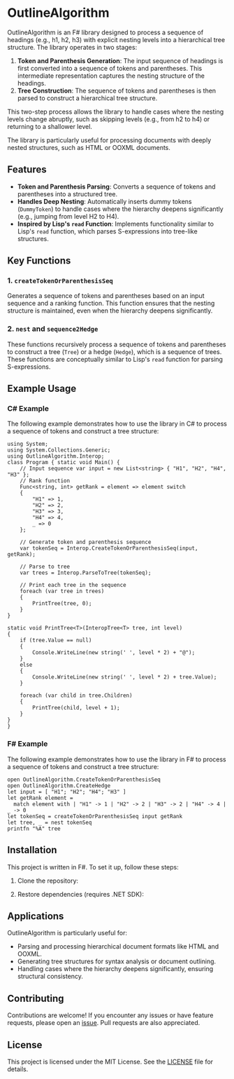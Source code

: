 # OutlineAlgorithm

OutlineAlgorithm is an F# library designed to process a sequence of headings (e.g., h1, h2, h3) with explicit nesting levels into a hierarchical tree structure. The library operates in two stages:

1. **Token and Parenthesis Generation**: The input sequence of headings is first converted into a sequence of tokens and parentheses. This intermediate representation captures the nesting structure of the headings.
2. **Tree Construction**: The sequence of tokens and parentheses is then parsed to construct a hierarchical tree structure.

This two-step process allows the library to handle cases where the nesting levels change abruptly, such as skipping levels (e.g., from h2 to h4) or returning to a shallower level.

The library is particularly useful for processing documents with deeply nested structures, such as HTML or OOXML documents.

## Features

- **Token and Parenthesis Parsing**: Converts a sequence of tokens and parentheses into a structured tree.
- **Handles Deep Nesting**: Automatically inserts dummy tokens (`DummyToken`) to handle cases where the hierarchy deepens significantly (e.g., jumping from level H2 to H4).
- **Inspired by Lisp's `read` Function**: Implements functionality similar to Lisp's `read` function, which parses S-expressions into tree-like structures.

## Key Functions

### 1. `createTokenOrParenthesisSeq`
Generates a sequence of tokens and parentheses based on an input sequence and a ranking function. This function ensures that the nesting structure is maintained, even when the hierarchy deepens significantly.

### 2. `nest` and `sequence2Hedge`
These functions recursively process a sequence of tokens and parentheses to construct a tree (`Tree`) or a hedge (`Hedge`), which is a sequence of trees. These functions are conceptually similar to Lisp's `read` function for parsing S-expressions.

## Example Usage

### C# Example

The following example demonstrates how to use the library in C# to process a sequence of tokens and construct a tree structure:


~~~
using System;
using System.Collections.Generic;
using OutlineAlgorithm.Interop;
class Program { static void Main() {
    // Input sequence var input = new List<string> { "H1", "H2", "H4", "H3" };
    // Rank function
    Func<string, int> getRank = element => element switch
    {
        "H1" => 1,
        "H2" => 2,
        "H3" => 3,
        "H4" => 4,
        _ => 0
    };

    // Generate token and parenthesis sequence
    var tokenSeq = Interop.CreateTokenOrParenthesisSeq(input, getRank);

    // Parse to tree
    var trees = Interop.ParseToTree(tokenSeq);

    // Print each tree in the sequence
    foreach (var tree in trees)
    {
        PrintTree(tree, 0);
    }
}

static void PrintTree<T>(InteropTree<T> tree, int level)
{
    if (tree.Value == null)
    {
        Console.WriteLine(new string(' ', level * 2) + "@");
    }
    else
    {
        Console.WriteLine(new string(' ', level * 2) + tree.Value);
    }

    foreach (var child in tree.Children)
    {
        PrintTree(child, level + 1);
    }
}
}
~~~
### F# Example

The following example demonstrates how to use the library in F# to process a sequence of tokens and construct a tree structure:
~~~
open OutlineAlgorithm.CreateTokenOrParenthesisSeq
open OutlineAlgorithm.CreateHedge
let input = [ "H1"; "H2"; "H4"; "H3" ]
let getRank element =
  match element with | "H1" -> 1 | "H2" -> 2 | "H3" -> 2 | "H4" -> 4 | _ -> 0
let tokenSeq = createTokenOrParenthesisSeq input getRank
let tree, _ = nest tokenSeq
printfn "%A" tree
~~~


## Installation

This project is written in F#. To set it up, follow these steps:

1. Clone the repository:

2. Restore dependencies (requires .NET SDK):


## Applications

OutlineAlgorithm is particularly useful for:
- Parsing and processing hierarchical document formats like HTML and OOXML.
- Generating tree structures for syntax analysis or document outlining.
- Handling cases where the hierarchy deepens significantly, ensuring structural consistency.

## Contributing

Contributions are welcome! If you encounter any issues or have feature requests, please open an [issue](https://github.com/your-username/OutlineAlgorithm/issues). Pull requests are also appreciated.

## License

This project is licensed under the MIT License. See the [LICENSE](LICENSE) file for details.
